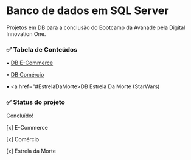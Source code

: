 <h1>Banco de dados em SQL Server</h1>

Projetos em DB para a conclusão do Bootcamp da Avanade pela Digital Innovation One. 

<h3>✅ Tabela de Conteúdos</h3>

<p>
 • <a href="#e_comerce">DB E-Commerce</a> 
 
• <a href="#db_comercio">DB Comércio </a> 

• <a href="#EstrelaDaMorte>DB Estrela Da Morte (StarWars)</a> 


<h3>✅ Status do projeto</h3>
<p>Concluído!</p>
<p>[x] E-Commerce</p>
<p>[x] Comércio</p>
<p>[x] Estrela da Morte</p>


